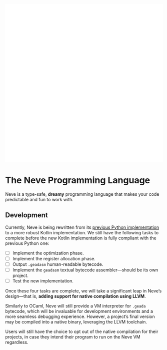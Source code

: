 <p align=center>
  <img src="images/folipa.svg" alt="Folipa, Neve’s logo (look, she’s waving with her upper left petal!!)">
</p>

# The Neve Programming Language

Neve is a type-safe, **dreamy** programming language that 
makes your code predictable and fun to work with.

## Development

Currently, Neve is being rewritten from its [previous 
Python implementation](https://github.com/neve-lang/nevec-py-archive)
to a more robust Kotlin implementation.  We still have 
the following tasks to complete before the new Kotlin 
implementation is fully compliant with the previous 
Python one:

- [ ] Implement the optimization phase.
- [ ] Implement the register allocation phase.
- [ ] Output `.geadasm` human-readable bytecode.
- [ ] Implement the `geadasm` textual bytecode assembler—should be its own project.
- [ ] Test the new implementation.

Once these four tasks are complete, we will take a significant
leap in Neve’s design—that is, **adding support for native 
compilation using LLVM**.  

Similarly to OCaml, Neve will still provide a VM interpreter for `.geada` bytecode,
which will be invaluable for development environments and a more seamless debugging experience.
However, a project’s final version may be compiled into a native binary, leveraging the LLVM 
toolchain.

Users will still have the choice to opt out of the native compilation for their projects, in
case they intend their program to run on the Neve VM regardless.